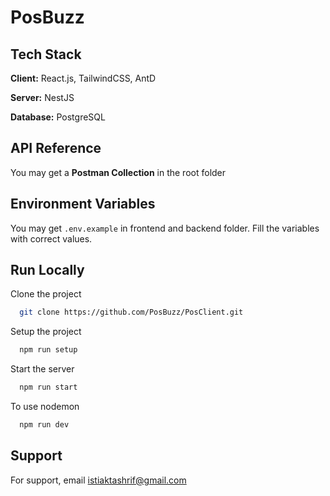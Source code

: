 
# PosBuzz

## Tech Stack

**Client:** React.js, TailwindCSS, AntD

**Server:** NestJS

**Database:** PostgreSQL


## API Reference

You may get a **Postman Collection** in the root folder


## Environment Variables

You may get `.env.example` in frontend and backend folder. Fill the variables with correct values.

## Run Locally

Clone the project

```bash
  git clone https://github.com/PosBuzz/PosClient.git
```

Setup the project

```bash
  npm run setup
```

Start the server

```bash
  npm run start
```

To use nodemon

```bash
  npm run dev
```


## Support

For support, email istiaktashrif@gmail.com 

